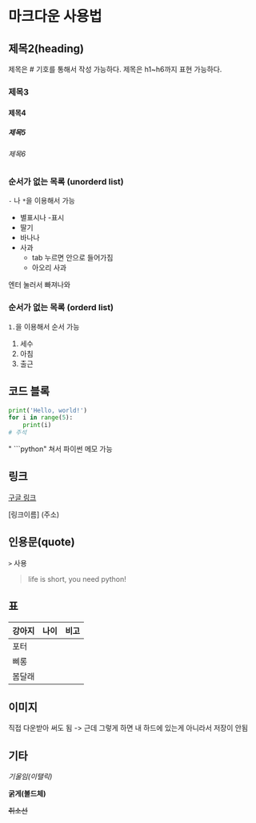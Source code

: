 # 마크다운 사용법

## 제목2(heading)

제목은 # 기호를 통해서 작성 가능하다. 제목은 h1~h6까지 표현 가능하다.

### 제목3

#### 제목4

##### 제목5

###### 제목6

### 순서가 없는 목록 (unorderd list)

`-` 나 `*`을 이용해서 가능

* 별표시나 -표시
* 딸기
* 바나나
* 사과
  * tab 누르면 안으로 들어가짐
  * 아오리 사과

엔터 눌러서 빠져나와

### 순서가 없는 목록 (orderd list)

`1.`을 이용해서 순서 가능

1. 세수
2. 아침
3. 출근

## 코드 블록

```python
print('Hello, world!')
for i in range(5):
    print(i)
# 주석
```

" ```python" 쳐서 파이썬 메모 가능

## 링크

[구글 링크](http://google.com)

[링크이름] (주소)

## 인용문(quote)

`>` 사용

> life is short, you need python!



## 표

| 강아지 | 나이 | 비고 |
| ------ | ---- | ---- |
| 포터   |      |      |
| 삐롱   |      |      |
| 봄달래 |      |      |



## 이미지

직접 다운받아 써도 됨 -> 근데 그렇게 하면 내 하드에 있는게 아니라서 저장이 안됨



## 기타

*기울임(이탤릭)*

**굵게(볼드체)**

~~취소선~~

